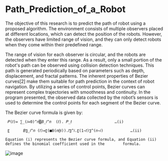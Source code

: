 # Path_Prediction_of_a_Robot
The objective of this research is to predict the path of robot using a proposed algorithm. The environment consists of multiple observers placed at different locations, which can detect the position of the robots. However, the observers have limited range of vision, and they can only detect robots when they come within their predefined range.

The range of vision for each observer is circular, and the robots are detected when they enter this range. As a result, only a small portion of the robot's path can be observed using collision detection techniques. This path is generated periodically based on parameters such as depth, displacement, and fractal patterns.
The inherent properties of Bezier curves[2] make them suitable for path prediction in the context of robot navigation. By utilizing a series of control points, Bezier curves can represent complex trajectories with smoothness and continuity. In the program presented, the observed data collected by the robot’s sensors is used to determine the control points for each segment of the Bezier curve.

   The Bezier curve formula is given by:


	 𝑃(𝑡)= ∑_(𝑖=0)^𝑛▒𝐵_𝑖^𝑛  (𝑡). 𝑃_𝑡                   …(i)

     〖      𝐵〗_𝑖^𝑛 (𝑡)=〖(■8(𝑛@𝑖)).𝑡〗^𝑖.〖(1−𝑡)〗^(𝑛−𝑖)            …(ii)

   	Equation (i) represents the Bezier curve formula, and Equation (ii) defines the binomial coefficient used in the     	formula.
![image](https://github.com/Prithwi007/Path_Prediction_of_a_Robot/assets/43519651/a27b2d1d-b3cc-4e83-95fb-fe6a90445f0c)



